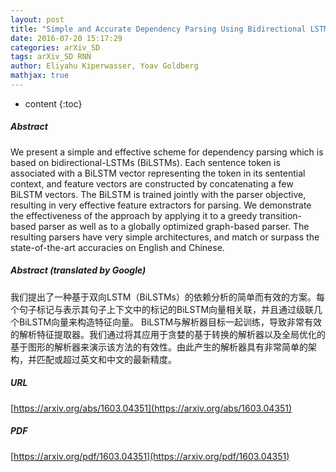 ```yaml
---
layout: post
title: "Simple and Accurate Dependency Parsing Using Bidirectional LSTM Feature Representations"
date: 2016-07-20 15:17:29
categories: arXiv_SD
tags: arXiv_SD RNN
author: Eliyahu Kiperwasser, Yoav Goldberg
mathjax: true
---
```


* content
{:toc}

##### Abstract
We present a simple and effective scheme for dependency parsing which is based on bidirectional-LSTMs (BiLSTMs). Each sentence token is associated with a BiLSTM vector representing the token in its sentential context, and feature vectors are constructed by concatenating a few BiLSTM vectors. The BiLSTM is trained jointly with the parser objective, resulting in very effective feature extractors for parsing. We demonstrate the effectiveness of the approach by applying it to a greedy transition-based parser as well as to a globally optimized graph-based parser. The resulting parsers have very simple architectures, and match or surpass the state-of-the-art accuracies on English and Chinese.

##### Abstract (translated by Google)
我们提出了一种基于双向LSTM（BiLSTMs）的依赖分析的简单而有效的方案。每个句子标记与表示其句子上下文中的标记的BiLSTM向量相关联，并且通过级联几个BiLSTM向量来构造特征向量。 BiLSTM与解析器目标一起训练，导致非常有效的解析特征提取器。我们通过将其应用于贪婪的基于转换的解析器以及全局优化的基于图形的解析器来演示该方法的有效性。由此产生的解析器具有非常简单的架构，并匹配或超过英文和中文的最新精度。

##### URL
[https://arxiv.org/abs/1603.04351](https://arxiv.org/abs/1603.04351)

##### PDF
[https://arxiv.org/pdf/1603.04351](https://arxiv.org/pdf/1603.04351)

